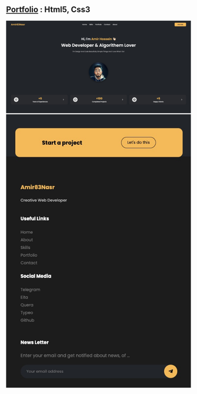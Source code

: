 ## [Portfolio](https://amir83nasr.github.io/Portfolio-01) : Html5, Css3 

![Main Preview](image/Preview-01.jpg)
![Footer Preview](image/Preview-02.jpg)